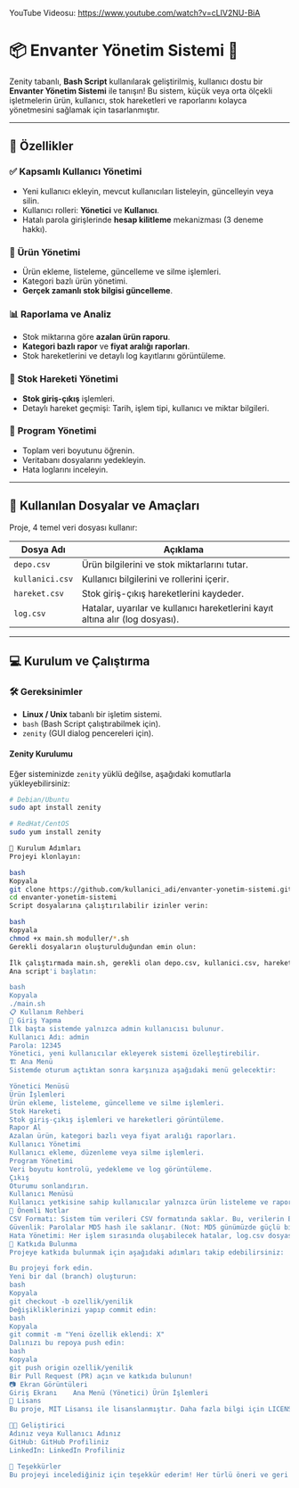 YouTube Videosu: https://www.youtube.com/watch?v=cLIV2NU-BiA

# 📦 Envanter Yönetim Sistemi 🚀
Zenity tabanlı, **Bash Script** kullanılarak geliştirilmiş, kullanıcı dostu bir **Envanter Yönetim Sistemi** ile tanışın! Bu sistem, küçük veya orta ölçekli işletmelerin ürün, kullanıcı, stok hareketleri ve raporlarını kolayca yönetmesini sağlamak için tasarlanmıştır.

---

## 🚀 Özellikler

### ✅ **Kapsamlı Kullanıcı Yönetimi**
- Yeni kullanıcı ekleyin, mevcut kullanıcıları listeleyin, güncelleyin veya silin.
- Kullanıcı rolleri: **Yönetici** ve **Kullanıcı**.
- Hatalı parola girişlerinde **hesap kilitleme** mekanizması (3 deneme hakkı).

### 🛒 **Ürün Yönetimi**
- Ürün ekleme, listeleme, güncelleme ve silme işlemleri.
- Kategori bazlı ürün yönetimi.
- **Gerçek zamanlı stok bilgisi güncelleme**.

### 📊 **Raporlama ve Analiz**
- Stok miktarına göre **azalan ürün raporu**.
- **Kategori bazlı rapor** ve **fiyat aralığı raporları**.
- Stok hareketlerini ve detaylı log kayıtlarını görüntüleme.

### 🔄 **Stok Hareketi Yönetimi**
- **Stok giriş-çıkış** işlemleri.
- Detaylı hareket geçmişi: Tarih, işlem tipi, kullanıcı ve miktar bilgileri.

### 🧰 **Program Yönetimi**
- Toplam veri boyutunu öğrenin.
- Veritabanı dosyalarını yedekleyin.
- Hata loglarını inceleyin.

---

## 📂 Kullanılan Dosyalar ve Amaçları
Proje, 4 temel veri dosyası kullanır:

| **Dosya Adı**    | **Açıklama**                                                                 |
|-------------------|------------------------------------------------------------------------------|
| `depo.csv`       | Ürün bilgilerini ve stok miktarlarını tutar.                                 |
| `kullanici.csv`  | Kullanıcı bilgilerini ve rollerini içerir.                                   |
| `hareket.csv`    | Stok giriş-çıkış hareketlerini kaydeder.                                     |
| `log.csv`        | Hatalar, uyarılar ve kullanıcı hareketlerini kayıt altına alır (log dosyası).|

---

## 💻 Kurulum ve Çalıştırma

### 🛠️ **Gereksinimler**
- **Linux / Unix** tabanlı bir işletim sistemi.
- `bash` (Bash Script çalıştırabilmek için).
- `zenity` (GUI dialog pencereleri için).

#### Zenity Kurulumu
Eğer sisteminizde `zenity` yüklü değilse, aşağıdaki komutlarla yükleyebilirsiniz:
```bash
# Debian/Ubuntu
sudo apt install zenity

# RedHat/CentOS
sudo yum install zenity

🚀 Kurulum Adımları
Projeyi klonlayın:

bash
Kopyala
git clone https://github.com/kullanici_adi/envanter-yonetim-sistemi.git
cd envanter-yonetim-sistemi
Script dosyalarına çalıştırılabilir izinler verin:

bash
Kopyala
chmod +x main.sh moduller/*.sh
Gerekli dosyaların oluşturulduğundan emin olun:

İlk çalıştırmada main.sh, gerekli olan depo.csv, kullanici.csv, hareket.csv ve log.csv dosyalarını otomatik olarak oluşturur.
Ana script'i başlatın:

bash
Kopyala
./main.sh
📋 Kullanım Rehberi
🔐 Giriş Yapma
İlk başta sistemde yalnızca admin kullanıcısı bulunur.
Kullanıcı Adı: admin
Parola: 12345
Yönetici, yeni kullanıcılar ekleyerek sistemi özelleştirebilir.
🏗️ Ana Menü
Sistemde oturum açtıktan sonra karşınıza aşağıdaki menü gelecektir:

Yönetici Menüsü
Ürün İşlemleri
Ürün ekleme, listeleme, güncelleme ve silme işlemleri.
Stok Hareketi
Stok giriş-çıkış işlemleri ve hareketleri görüntüleme.
Rapor Al
Azalan ürün, kategori bazlı veya fiyat aralığı raporları.
Kullanıcı Yönetimi
Kullanıcı ekleme, düzenleme veya silme işlemleri.
Program Yönetimi
Veri boyutu kontrolü, yedekleme ve log görüntüleme.
Çıkış
Oturumu sonlandırın.
Kullanıcı Menüsü
Kullanıcı yetkisine sahip kullanıcılar yalnızca ürün listeleme ve raporlama işlemlerine erişebilir.
📌 Önemli Notlar
CSV Formatı: Sistem tüm verileri CSV formatında saklar. Bu, verilerin Excel veya diğer programlarla kolayca düzenlenmesini sağlar.
Güvenlik: Parolalar MD5 hash ile saklanır. (Not: MD5 günümüzde güçlü bir hashleme yöntemi olarak kabul edilmemektedir, ancak bu bir örnek projedir.)
Hata Yönetimi: Her işlem sırasında oluşabilecek hatalar, log.csv dosyasına detaylı şekilde kaydedilir.
🤝 Katkıda Bulunma
Projeye katkıda bulunmak için aşağıdaki adımları takip edebilirsiniz:

Bu projeyi fork edin.
Yeni bir dal (branch) oluşturun:
bash
Kopyala
git checkout -b ozellik/yenilik
Değişikliklerinizi yapıp commit edin:
bash
Kopyala
git commit -m "Yeni özellik eklendi: X"
Dalınızı bu repoya push edin:
bash
Kopyala
git push origin ozellik/yenilik
Bir Pull Request (PR) açın ve katkıda bulunun!
📷 Ekran Görüntüleri
Giriş Ekranı	Ana Menü (Yönetici)	Ürün İşlemleri
📜 Lisans
Bu proje, MIT Lisansı ile lisanslanmıştır. Daha fazla bilgi için LICENSE dosyasını inceleyebilirsiniz.

👨‍💻 Geliştirici
Adınız veya Kullanıcı Adınız
GitHub: GitHub Profiliniz
LinkedIn: LinkedIn Profiliniz

🎉 Teşekkürler
Bu projeyi incelediğiniz için teşekkür ederim! Her türlü öneri ve geri bildirime açığım. 🙌
